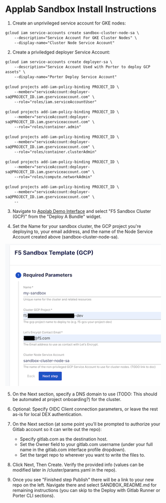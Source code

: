 # Applab Sandbox Install Instructions

1. Create an unprivileged service account for GKE nodes:

```text
gcloud iam service-accounts create sandbox-cluster-node-sa \
    --description="Service Account For GKE Cluster Nodes" \
    --display-name="Cluster Node Service Account"
```

2. Create a priviledged deployer Service Account:

```text
gcloud iam service-accounts create deployer-sa \
    --description="Service Account Used with Porter to deploy GCP assets" \
    --display-name="Porter Deploy Service Account"

gcloud projects add-iam-policy-binding PROJECT_ID \
    --member="serviceAccount:deployer-sa@PROJECT_ID.iam.gserviceaccount.com" \
    --role="roles/iam.serviceAccountUser"

gcloud projects add-iam-policy-binding PROJECT_ID \
    --member="serviceAccount:deployer-sa@PROJECT_ID.iam.gserviceaccount.com" \
    --role="roles/container.admin"

gcloud projects add-iam-policy-binding PROJECT_ID \
    --member="serviceAccount:deployer-sa@PROJECT_ID.iam.gserviceaccount.com" \
    --role="roles/container.clusterAdmin"

gcloud projects add-iam-policy-binding PROJECT_ID \
    --member="serviceAccount:deployer-sa@PROJECT_ID.iam.gserviceaccount.com" \
    --role="roles/compute.networkAdmin"

gcloud projects add-iam-policy-binding PROJECT_ID \
    --member="serviceAccount:deployer-sa@PROJECT_ID.iam.gserviceaccount.com" \
    --
```

3. Navigate to [Applab Demo Interface](https://app.backstage.demo.f5octo.dev/) and select
"F5 Sandbox Cluster (GCP)" from the "Deploy A Bundle" widget.

4. Set the Name for your sandbox cluster, the GCP project you're deploying to, your email address,
and the name of the Node Service Account created above (sandbox-cluster-node-sa).

![img](img/sample_values.png)

5. On the Next section, specify a DNS domain to use (TODO: This should be automated at project onboarding?) for the cluster.

6. Optional: Specify OIDC Client connection parameters, or leave the rest as-is for local DEX authentication.

7. On the Next section (at some point you'll be prompted to authorize your Gitlab account so it can write out the repo):
    * Specify gitlab.com as the destination host.
    * Set the Owner field to your gitlab.com username (under your full name in the gitlab.com interface profile dropdown).
    * Set the target repo to wherever you want to write the files to.

8. Click Next, Then Create. Verify the provided info (values can be modified later in /cluster/params.yaml in the repo).

9. Once you see "Finished step Publish" there will be a link to your new repo on the left. Navigate there and select SANDBOX_README.md
for remaining instructions (you can skip to the Deploy with Gitlab Runner or Porter CLI sections).